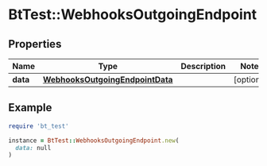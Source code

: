 # BtTest::WebhooksOutgoingEndpoint

## Properties

| Name | Type | Description | Notes |
| ---- | ---- | ----------- | ----- |
| **data** | [**WebhooksOutgoingEndpointData**](WebhooksOutgoingEndpointData.md) |  | [optional] |

## Example

```ruby
require 'bt_test'

instance = BtTest::WebhooksOutgoingEndpoint.new(
  data: null
)
```

